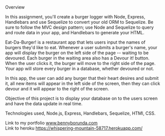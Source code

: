 Overview

In this assignment, you'll create a burger logger with  Node, Express, Handlebars and use Sequelize to convert your old ORM to Sequelize. Be sure to follow the MVC design pattern; use Node and Sequelize to query and route data in your app, and Handlebars to generate your HTML.

Eat-Da-Burger! is a restaurant app that lets users input the names of burgers they'd like to eat.
Whenever a user submits a burger's name, your app will display the burger on the left side of the page -- waiting to be devoured.
Each burger in the waiting area also has a Devour it! button. When the user clicks it, the burger will move to the right side of the page.
Your app will store every burger in a database, whether devoured or not.

In this app, the user can add any burger that their heart desires and submit it, all new items will appear in the left side of the screen, then they can click devour and it will appear to the right of the screen.

Objective of this project is to display your database on to the users screen and have the data update in real time.

Technologies used, Node.js, Express, Handlebars, Sequelize, HTMl, CSS.

Link to my portfolio www.bennyborunda.com <br>
Link to heroku https://whispering-mountain-58717.herokuapp.com/
